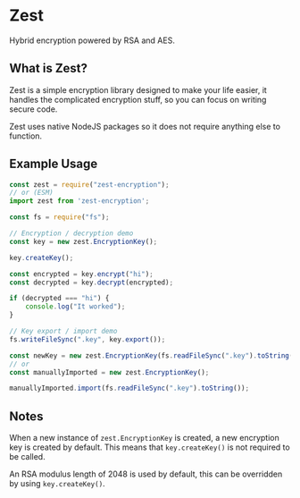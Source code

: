 # Zest
Hybrid encryption powered by RSA and AES.

## What is Zest?
Zest is a simple encryption library designed to make your life easier, it handles the complicated encryption stuff, so you can focus on writing secure code.

Zest uses native NodeJS packages so it does not require anything else to function.

## Example Usage
```js
const zest = require("zest-encryption");
// or (ESM)
import zest from 'zest-encryption';

const fs = require("fs");

// Encryption / decryption demo
const key = new zest.EncryptionKey();

key.createKey();

const encrypted = key.encrypt("hi");
const decrypted = key.decrypt(encrypted);

if (decrypted === "hi") {
    console.log("It worked");
}

// Key export / import demo
fs.writeFileSync(".key", key.export());

const newKey = new zest.EncryptionKey(fs.readFileSync(".key").toString());
// or
const manuallyImported = new zest.EncryptionKey();

manuallyImported.import(fs.readFileSync(".key").toString());
```

## Notes
When a new instance of `zest.EncryptionKey` is created, a new encryption key is created by default. This means that `key.createKey()` is not required to be called.

An RSA modulus length of 2048 is used by default, this can be overridden by using `key.createKey()`.